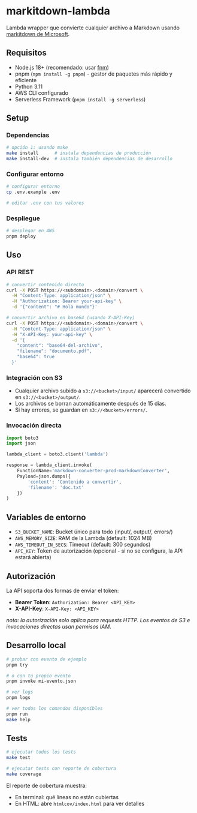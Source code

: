 # markitdown-lambda

Lambda wrapper que convierte cualquier archivo a Markdown usando [markitdown de Microsoft](https://github.com/microsoft/markitdown).

## Requisitos

- Node.js 18+ (recomendado: usar [fnm](https://github.com/Schniz/fnm))
- pnpm (`npm install -g pnpm`) - gestor de paquetes más rápido y eficiente
- Python 3.11
- AWS CLI configurado
- Serverless Framework (`pnpm install -g serverless`)

## Setup

### Dependencias

```bash
# opción 1: usando make
make install      # instala dependencias de producción
make install-dev  # instala también dependencias de desarrollo
```

### Configurar entorno

```bash
# configurar entorno
cp .env.example .env

# editar .env con tus valores
```

### Despliegue

```bash
# desplegar en AWS
pnpm deploy
```

## Uso

### API REST

```bash
# convertir contenido directo
curl -X POST https://<subdomain>.<domain>/convert \
  -H "Content-Type: application/json" \
  -H "Authorization: Bearer your-api-key" \
  -d '{"content": "# Hola mundo"}'

# convertir archivo en base64 (usando X-API-Key)
curl -X POST https://<subdomain>.<domain>/convert \
  -H "Content-Type: application/json" \
  -H "X-API-Key: your-api-key" \
  -d '{
    "content": "base64-del-archivo",
    "filename": "documento.pdf",
    "base64": true
  }'
```

### Integración con S3

- Cualquier archivo subido a `s3://<bucket>/input/` aparecerá convertido en `s3://<bucket>/output/`.
- Los archivos se borran automáticamente después de 15 días.
- Si hay errores, se guardan en `s3://<bucket>/errors/`.

### Invocación directa

```python
import boto3
import json

lambda_client = boto3.client('lambda')

response = lambda_client.invoke(
    FunctionName='markdown-converter-prod-markdownConverter',
    Payload=json.dumps({
        'content': 'Contenido a convertir',
        'filename': 'doc.txt'
    })
)
```

## Variables de entorno

- `S3_BUCKET_NAME`: Bucket único para todo (input/, output/, errors/)
- `AWS_MEMORY_SIZE`: RAM de la Lambda (default: 1024 MB)
- `AWS_TIMEOUT_IN_SECS`: Timeout (default: 300 segundos)
- `API_KEY`: Token de autorización (opcional - si no se configura, la API estará abierta)

## Autorización

La API soporta dos formas de enviar el token:

- **Bearer Token**: `Authorization: Bearer <API_KEY>`
- **X-API-Key**: `X-API-Key: <API_KEY>`

*nota: la autorización solo aplica para requests HTTP. Los eventos de S3 e invocaciones directas usan permisos IAM.*

## Desarrollo local

```bash
# probar con evento de ejemplo
pnpm try

# o con tu propio evento
pnpm invoke mi-evento.json

# ver logs
pnpm logs

# ver todos los comandos disponibles
pnpm run
make help
```

## Tests

```bash
# ejecutar todos los tests
make test

# ejecutar tests con reporte de cobertura
make coverage
```

El reporte de cobertura muestra:

- En terminal: qué líneas no están cubiertas
- En HTML: abre `htmlcov/index.html` para ver detalles
